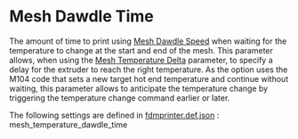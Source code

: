 # Mesh Dawdle Time

The amount of time to print using [Mesh Dawdle Speed](mesh_temperature_dawdle_speed.md) when waiting for the temperature to change at the start and end of the mesh. This parameter allows, when using the [Mesh Temperature Delta](mesh_temperature_delta.md) parameter, to specify a delay for the extruder to reach the right temperature.
As the option uses the M104 code that sets a new target hot end temperature and continue without waiting, this parameter allows to anticipate the temperature change by triggering the temperature change command earlier or later.  

The following settings are defined in [fdmprinter.def.json](https://github.com/smartavionics/Cura/blob/mb-master/resources/definitions/fdmprinter.def.json) : mesh_temperature_dawdle_time